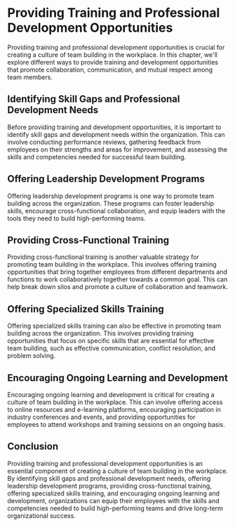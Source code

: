 Providing Training and Professional Development Opportunities
=============================================================================================================

Providing training and professional development opportunities is crucial for creating a culture of team building in the workplace. In this chapter, we'll explore different ways to provide training and development opportunities that promote collaboration, communication, and mutual respect among team members.

Identifying Skill Gaps and Professional Development Needs
---------------------------------------------------------

Before providing training and development opportunities, it is important to identify skill gaps and development needs within the organization. This can involve conducting performance reviews, gathering feedback from employees on their strengths and areas for improvement, and assessing the skills and competencies needed for successful team building.

Offering Leadership Development Programs
----------------------------------------

Offering leadership development programs is one way to promote team building across the organization. These programs can foster leadership skills, encourage cross-functional collaboration, and equip leaders with the tools they need to build high-performing teams.

Providing Cross-Functional Training
-----------------------------------

Providing cross-functional training is another valuable strategy for promoting team building in the workplace. This involves offering training opportunities that bring together employees from different departments and functions to work collaboratively together towards a common goal. This can help break down silos and promote a culture of collaboration and teamwork.

Offering Specialized Skills Training
------------------------------------

Offering specialized skills training can also be effective in promoting team building across the organization. This involves providing training opportunities that focus on specific skills that are essential for effective team building, such as effective communication, conflict resolution, and problem solving.

Encouraging Ongoing Learning and Development
--------------------------------------------

Encouraging ongoing learning and development is critical for creating a culture of team building in the workplace. This can involve offering access to online resources and e-learning platforms, encouraging participation in industry conferences and events, and providing opportunities for employees to attend workshops and training sessions on an ongoing basis.

Conclusion
----------

Providing training and professional development opportunities is an essential component of creating a culture of team building in the workplace. By identifying skill gaps and professional development needs, offering leadership development programs, providing cross-functional training, offering specialized skills training, and encouraging ongoing learning and development, organizations can equip their employees with the skills and competencies needed to build high-performing teams and drive long-term organizational success.
